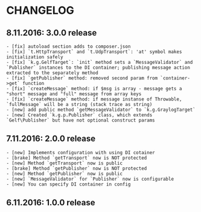 # CHANGELOG

## 8.11.2016: 3.0.0 release
    - [fix] autoload section adds to composer.json
    - [fix] `t.HttpTransport` and `t.UdpTransport`: 'at' symbol makes initialization safely
    - [fix] `k.g.GelfTarget`: `init` method sets a `MessageValidator` and `Publisher` instances to the DI container; publishing message action extracted to the separately method
    - [fix] `getPublisher` method: removed second param from `container->get` function 
    - [fix] `createMessage` method: if $msg is array - message gets a "short" message and "full" message from array keys 
    - [fix] `createMessage` method: if message instanse of Throwable, `fullMessage` will be a string (stack trace as string)
    - [new] add public method `getMessageValidator` to `k.g.GraylogTarget`
    - [new] Created `k.g.p.Publisher` class, which extends `Gelf\Publisher` but have not optional construct params

## 7.11.2016: 2.0.0 release
    - [new] Implements configuration with using DI cotainer
    - [brake] Method `getTransport` now is NOT protected
    - [new] Method `getTransport` now is public
    - [brake] Method `getPublisher` now is NOT protected
    - [new] Method `getPublisher` now is public
    - [new] `MessageValidator` for `Publisher` now is configurable
    - [new] You can specify DI container in config 
    
## 6.11.2016: 1.0.0 release
